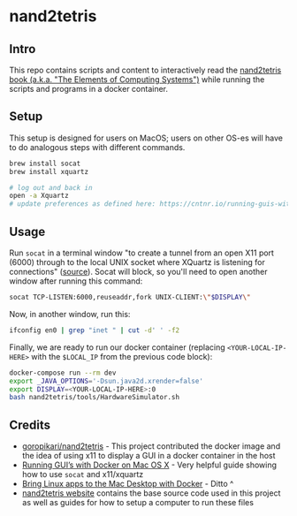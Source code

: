 # nand2tetris

## Intro

This repo contains scripts and content to interactively read the [nand2tetris book (a.k.a. "The Elements of Computing Systems")](https://www.nand2tetris.org/) while running the scripts and programs in a docker container.

## Setup

This setup is designed for users on MacOS; users on other OS-es will have to do analogous steps with different commands.

```bash
brew install socat
brew install xquartz

# log out and back in
open -a Xquartz
# update preferences as defined here: https://cntnr.io/running-guis-with-docker-on-mac-os-x-a14df6a76efc#:~:text=Now%20open%20up%20the%20preferences%20from%20the%20top%20menu%20and%20go%20to%20the%20last%20tab%20%E2%80%98security%E2%80%99.
```

## Usage

Run `socat` in a terminal window "to create a tunnel from an open X11 port (6000) through to the local UNIX socket where XQuartz is listening for connections" ([source](https://blog.alexellis.io/linux-desktop-on-mac/#:~:text=to%20create%20a%20tunnel%20from%20an%20open%20X11%20port%20(6000)%20through%20to%20the%20local%20UNIX%20socket%20where%20XQuartz%20is%20listening%20for%20connections)). Socat will block, so you'll need to open another window after running this command:

```bash
socat TCP-LISTEN:6000,reuseaddr,fork UNIX-CLIENT:\"$DISPLAY\"
```

Now, in another window, run this:

```bash
ifconfig en0 | grep "inet " | cut -d' ' -f2
```

Finally, we are ready to run our docker container (replacing `<YOUR-LOCAL-IP-HERE>` with the `$LOCAL_IP` from the previous code block):

```bash
docker-compose run --rm dev
export _JAVA_OPTIONS='-Dsun.java2d.xrender=false'
export DISPLAY=<YOUR-LOCAL-IP-HERE>:0
bash nand2tetris/tools/HardwareSimulator.sh
```

## Credits

- [goropikari/nand2tetris](https://github.com/goropikari/nand2tetris) - This project contributed the docker image and the idea of using x11 to display a GUI in a docker container in the host
- [Running GUI’s with Docker on Mac OS X](https://cntnr.io/running-guis-with-docker-on-mac-os-x-a14df6a76efc) - Very helpful guide showing how to use `socat` and x11/xquartz
- [Bring Linux apps to the Mac Desktop with Docker](https://blog.alexellis.io/linux-desktop-on-mac/) - Ditto ^
- [nand2tetris website](https://www.nand2tetris.org/software) contains the base source code used in this project as well as guides for how to setup a computer to run these files
